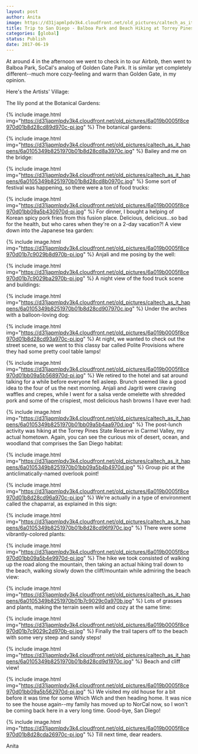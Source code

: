 ```yaml
---
layout: post
author: Anita
image: https://d31japmlpdv3k4.cloudfront.net/old_pictures/caltech_as_it_happens/6a0105349b8251970b01bb09a5b3d7970d.jpg
title: Trip to San Diego - Balboa Park and Beach Hiking at Torrey Pines
categories: [global]
status: Publish
date: 2017-06-19
---
```


At around 4 in the afternoon we went to check in to our Airbnb, then went to Balboa Park, SoCal's analog of Golden Gate Park. It is similar yet completely different--much more cozy-feeling and warm than Golden Gate, in my opinion.

Here's the Artists' Village:

The lily pond at the Botanical Gardens:


{% include image.html img="https://d31japmlpdv3k4.cloudfront.net/old_pictures/6a019b0005f8ce970d01b8d28cd89d970c-pi.jpg" %}
The botanical gardens:


{% include image.html img="https://d31japmlpdv3k4.cloudfront.net/old_pictures/caltech_as_it_happens/6a0105349b8251970b01b8d28cd8a3970c.jpg" %}
Bailey and me on the bridge:


{% include image.html img="https://d31japmlpdv3k4.cloudfront.net/old_pictures/caltech_as_it_happens/6a0105349b8251970b01b8d28cd8b0970c.jpg" %}
Some sort of festival was happening, so there were a ton of food trucks:


{% include image.html img="https://d31japmlpdv3k4.cloudfront.net/old_pictures/6a019b0005f8ce970d01bb09a5b430970d-pi.jpg" %}
For dinner, I bought a helping of Korean spicy pork fries from this fusion place. Delicious, delicious...so bad for the health, but who cares when they're on a 2-day vacation?!
A view down into the Japanese tea garden:


{% include image.html img="https://d31japmlpdv3k4.cloudfront.net/old_pictures/6a019b0005f8ce970d01b7c9029b8d970b-pi.jpg" %}
Anjali and me posing by the well:


{% include image.html img="https://d31japmlpdv3k4.cloudfront.net/old_pictures/6a019b0005f8ce970d01b7c9029ba2970b-pi.jpg" %}
A night view of the food truck scene and buildings:


{% include image.html img="https://d31japmlpdv3k4.cloudfront.net/old_pictures/caltech_as_it_happens/6a0105349b8251970b01b8d28cd907970c.jpg" %}
Under the arches with a balloon-loving dog:


{% include image.html img="https://d31japmlpdv3k4.cloudfront.net/old_pictures/6a019b0005f8ce970d01b8d28cd93a970c-pi.jpg" %}
At night, we wanted to check out the street scene, so we went to this classy bar called Polite Provisions where they had some pretty cool table lamps!


{% include image.html img="https://d31japmlpdv3k4.cloudfront.net/old_pictures/6a019b0005f8ce970d01bb09a5b568970d-pi.jpg" %}
We retired to the hotel and sat around talking for a while before everyone fell asleep. Brunch seemed like a good idea to the four of us the next morning. Anjali and Jagriti were craving waffles and crepes, while I went for a salsa verde omelette with shredded pork and some of the crispiest, most delicious hash browns I have ever had:


{% include image.html img="https://d31japmlpdv3k4.cloudfront.net/old_pictures/caltech_as_it_happens/6a0105349b8251970b01bb09a5b4aa970d.jpg" %}
The post-lunch activity was hiking at the Torrey Pines State Reserve in Carmel Valley, my actual hometown. Again, you can see the curious mix of desert, ocean, and woodland that comprises the San Diego habitat:


{% include image.html img="https://d31japmlpdv3k4.cloudfront.net/old_pictures/caltech_as_it_happens/6a0105349b8251970b01bb09a5b4b4970d.jpg" %}
Group pic at the anticlimatically-named overlook point!


{% include image.html img="https://d31japmlpdv3k4.cloudfront.net/old_pictures/6a019b0005f8ce970d01b8d28cd96a970c-pi.jpg" %}
We're actually in a type of environment called the chaparral, as explained in this sign:


{% include image.html img="https://d31japmlpdv3k4.cloudfront.net/old_pictures/caltech_as_it_happens/6a0105349b8251970b01b8d28cd96f970c.jpg" %}
There were some vibrantly-colored plants:


{% include image.html img="https://d31japmlpdv3k4.cloudfront.net/old_pictures/6a019b0005f8ce970d01bb09a5b4e9970d-pi.jpg" %}
The hike we took consisted of walking up the road along the mountain, then taking an actual hiking trail down to the beach, walking slowly down the cliff/mountain while admiring the beach view:


{% include image.html img="https://d31japmlpdv3k4.cloudfront.net/old_pictures/caltech_as_it_happens/6a0105349b8251970b01b7c9029c0a970b.jpg" %}
Lots of grasses and plants, making the terrain seem wild and cozy at the same time:


{% include image.html img="https://d31japmlpdv3k4.cloudfront.net/old_pictures/6a019b0005f8ce970d01b7c9029c2d970b-pi.jpg" %}
Finally the trail tapers off to the beach with some very steep and sandy steps!


{% include image.html img="https://d31japmlpdv3k4.cloudfront.net/old_pictures/caltech_as_it_happens/6a0105349b8251970b01b8d28cd9d1970c.jpg" %}
Beach and cliff view!


{% include image.html img="https://d31japmlpdv3k4.cloudfront.net/old_pictures/6a019b0005f8ce970d01bb09a5b562970d-pi.jpg" %}
We visited my old house for a bit before it was time for some Which Wich and then heading home. It was nice to see the house again--my family has moved up to NorCal now, so I won't be coming back here in a very long time. Good-bye, San Diego!


{% include image.html img="https://d31japmlpdv3k4.cloudfront.net/old_pictures/6a019b0005f8ce970d01b8d28cda26970c-pi.jpg" %}
Till next time, dear readers.

Anita
